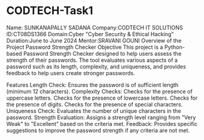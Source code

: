 # CODTECH-Task1
Name: SUNKANAPALLY SADANA
Company:CODTECH IT SOLUTIONS
ID:CT08DS1366
Domain:Cyber "Cyber Security & Ethical Hacking”
Duration:June to June 2024
Mentor:SRAVANI GOUNI
Overview of the Project
Password Strength Checker
Objective
This project is a Python-based Password Strength Checker designed to help users assess the strength of their passwords. The tool evaluates various aspects of a password such as its length, complexity, and uniqueness, and provides feedback to help users create stronger passwords.

Features
Length Check: Ensures the password is of sufficient length (minimum 12 characters).
Complexity Checks:
Checks for the presence of uppercase letters.
Checks for the presence of lowercase letters.
Checks for the presence of digits.
Checks for the presence of special characters.
Uniqueness Check: Evaluates the number of unique characters in the password.
Strength Evaluation: Assigns a strength level ranging from "Very Weak" to "Excellent" based on the criteria met.
Feedback: Provides specific suggestions to improve the password strength if any criteria are not met.
